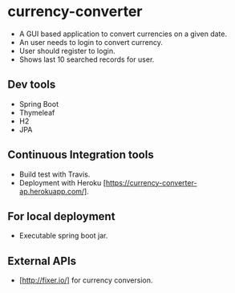# currency-converter
- A GUI based application to convert currencies on a given date.
- An user needs to login to convert currency.
- User should register to login.
- Shows last 10 searched records for user.

## Dev tools
- Spring Boot
- Thymeleaf
- H2
- JPA

## Continuous Integration tools
- Build test with Travis.
- Deployment with Heroku [https://currency-converter-ap.herokuapp.com/].

## For local deployment
- Executable spring boot jar.

## External APIs
- [http://fixer.io/] for currency conversion.



